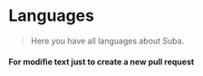 # Languages

> Here you have all languages about Suba.

#### For modifie text just to create a new pull request
